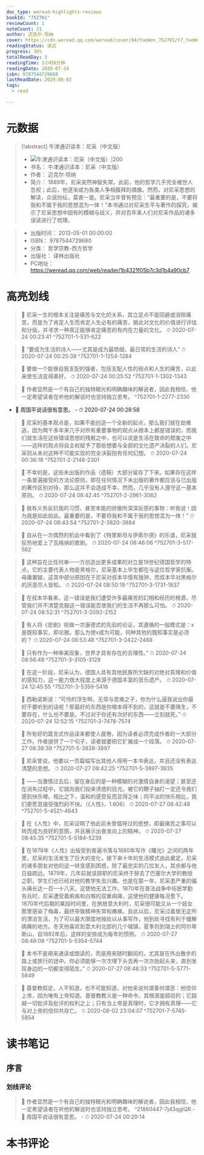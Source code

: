 ```yaml
---
doc_type: weread-highlights-reviews
bookId: "752701"
reviewCount: 1
noteCount: 21
author: 迈克尔·坦纳
cover: https://cdn.weread.qq.com/weread/cover/84/YueWen_752701/t7_YueWen_752701.jpg
readingStatus: 读过
progress: 36%
totalReadDay: 3
readingTime: 1小时8分钟
readingDate: 2020-07-24
isbn: 9787544729680
lastReadDate: 2020-08-02
tags:
  - read

---
```

# 元数据
> [!abstract] 牛津通识读本：尼采（中文版）
> - ![ 牛津通识读本：尼采（中文版）|200](https://cdn.weread.qq.com/weread/cover/84/YueWen_752701/t7_YueWen_752701.jpg)
> - 书名： 牛津通识读本：尼采（中文版）
> - 作者： 迈克尔·坦纳
> - 简介：     1889年，尼采突然神智失常。此前，他的哲学几乎完全被世人忽视；此后，他逐渐成为各类人争相膜拜的偶像。然而，对尼采思想的解读，众说纷纭，莫衷一是。尼采当年曾有预见：“最重要的是，不要将我和不属于我的思想混为一体！”本书通过对尼采生平与著作的探究，揭示了尼采思想中固有的模糊与歧义，并对百年来人们对尼采作品的诸多误读进行了梳理。

> - 出版时间： 2013-05-01 00:00:00
> - ISBN： 9787544729680
> - 分类： 哲学宗教-西方哲学
> - 出版社： 译林出版社
> - PC地址：https://weread.qq.com/web/reader/1b4321f05b7c3d1b4a90cb7

# 高亮划线



> 📌 尼采一生的根本关注是痛苦与文化的关系，其立足点不是回避或消除痛苦，而是为了肯定人生而肯定人生必有的痛苦，据此对文化的价值进行评估和分级，并寻求一种真正能够肯定痛苦的有内在力量的文化。 
> ⏱ 2020-07-24 00:23:41 ^752701-1-531-622

> 📌 “要成为生活的诗人——尤其是成为最琐细、最日常的生活的诗人” 
> ⏱ 2020-07-24 00:25:39 ^752701-1-1254-1284

> 📌 要做一个能够自我支配的强者，包括支配人性的弱点和人生的痛苦，以此来使生活变得美好。 
> ⏱ 2020-07-24 00:25:52 ^752701-1-1302-1343

> 📌 作者显然是一个有自己的独特眼光和明确趣味的解说者，因此我相信，他一定希望读者在听他的解说时也坚持独立思考。 ^752701-1-2277-2330
- 💭 周国平说话很有意思。 - ⏱ 2020-07-24 00:28:58 



> 📌 尼采的基本观点是，如果不能创造一个全新的起点，那么我们就在劫难逃，因为两千多年来几乎对所有重要事物的观点从根本上都是错误的，而我们就生活在这些错误思想的残骸之中，也可以说是生活在致命的颓废之中——这样的观点将自主权赋予了那些想要与全部的文化遗产决裂的人们。尼采则从未对这种不可能实现的完全决裂抱有任何幻想。 
> ⏱ 2020-07-24 00:36:18 ^752701-2-2148-2301

> 📌 不幸的是，这些未出版的作品（遗稿）大部分留存了下来。如果存在这样一条普遍接受的方法论原则，即在任何情况下未出版的著作都应该与已出版的著作区别对待，那么这并不会造成不幸。然而，几乎没有人遵守这一基本原则。 
> ⏱ 2020-07-24 08:42:45 ^752701-2-2961-3062

> 📌 我有义务反抗我的习惯、甚至本能的骄傲所深深反感的事物：听我说！因为我是如此如此。最重要的是，不要将我和不属于我的思想混为一体！” 
> ⏱ 2020-07-24 08:43:54 ^752701-2-3820-3884



> 📌 自从在一次偶然的机会中看到了《特里斯坦与伊索尔德》的乐谱，尼采就狂热地爱上了瓦格纳的歌剧。 
> ⏱ 2020-07-24 08:46:06 ^752701-3-517-562

> 📌 这种旨在比任何单一一方创造出更多成果的对立是19世纪德国哲学的特点，它的主要代表人物是黑格尔，尼采基本上毕生都在与这位哲学家抗衡。毋庸置疑，这其中部分原因在于尼采对叔本华情有独钟，而叔本华对黑格尔的厌恶尽人皆知。 
> ⏱ 2020-07-24 08:50:19 ^752701-3-1731-1837

> 📌 在叔本华看来，这一错误是我们遭受许多最痛苦的幻相和经历的根源，尽管我们并不清楚克服这一错误能否使我们的生活不再那么可怕。 
> ⏱ 2020-07-24 08:52:31 ^752701-3-2092-2152

> 📌 有人将《悲剧》视做一次康德式的先验的论证，其遵循的一般模式是：x是既知事实，即论据。那么为使x成为可能，何种其他的既知事实是必须的？ 
> ⏱ 2020-07-24 08:53:48 ^752701-3-2422-2488

> 📌 只有作为一种审美现象，世界才具有存在的合理性。” 
> ⏱ 2020-07-24 08:56:48 ^752701-3-3105-3129

> 📌 在这一阶段，尼采认为，德国人具有其他民族所欠缺的对绝对真理和价值的感知力，这一能力很大程度上来源于德国丰富的音乐遗产。 
> ⏱ 2020-07-24 12:45:55 ^752701-3-5359-5418

> 📌 西勒诺斯说：“可怜的浮生啊，无常与苦难之子，你为什么逼我说出你最好不要听到的话呢？那最好的东西是你根本得不到的，这就是不要降生，不要存在，什么也不要是。不过对于你还有次好的东西——立刻就死。” 
> ⏱ 2020-07-24 12:52:15 ^752701-3-7478-7574



> 📌 所有好的箴言式作品读来都使人疲倦，因为读者必须完成作者的一大部分工作。作者提供了一个句子，读者就要把它扩展成一个段落。 
> ⏱ 2020-07-27 08:38:39 ^752701-5-3838-3897

> 📌 尼采曾说，他要以一页篇幅写出其他人得用一本书表达，并且还没有表达清楚的思想。 
> ⏱ 2020-07-27 08:42:25 ^752701-5-3897-3935

> 📌 ——当激情过去后，留在身后的是一种模糊的对激情自身的渴望；甚至还在消失过程中，它就向我们投来诱惑的目光。被它的鞭子抽打一定还令我们感到快乐哩。相比之下，温和的感受反而显得乏味；同平淡的快乐相比，我们更愿意接受强烈的不快。（《人性》，1.606） 
> ⏱ 2020-07-27 08:42:48 ^752701-5-4521-4643

> 📌 在《人性》中，尼采证明了他此前未曾倡导过的思想，即最痛苦之事可以转而成为良好的意图，并且展示出奋发向上的精神。 
> ⏱ 2020-07-27 08:45:35 ^752701-5-5184-5239

> 📌 在1878年《人性》出版受到普遍冷落与1880年写作《曙光》之间的两年里，尼采的生活发生了巨大的变化，接下来十年的生活模式由此奠定。尼采的诸多朋友对他的这一转变感到困惑，除了最忠实的几位友人，其余都与他日益疏远。1879年，几年前就该辞职的尼采终于辞去了巴塞尔大学的教授之职，学生们也已经对他的教学失去兴趣。也是在那一年，尼采患严重的偏头痛长达一百一十八天，这使他无法工作。1870年在普法战争中任医学勤务兵时，尼采遭受着痢疾和白喉的双重病痛，这使他的健康每况愈下。1870年代后期的某段时间里，在旅居意大利时，尼采很可能又从一个妓女那里感染了梅毒，最终导致精神失常和瘫痪。自此以后，尼采过着居无定所的漂泊生活，为了可以最大限度地独处以从事写作，他到处寻找有利于缓解病痛的地方。冬天他喜欢到意大利北部的几个城镇，夏季则到瑞士的阿尔卑斯山，自1882年后，这样的安排成为每年的惯例。 
> ⏱ 2020-07-27 08:48:08 ^752701-5-5354-5744

> 📌 本书不是用来通读或朗读的，而是用来随时翻阅的，尤其是在外出散步的路上或旅行的途中。你必须能够一次次埋下头去再一次次抬起头来，直到发现身边的一切都变得陌生。” 
> ⏱ 2020-07-27 08:48:33 ^752701-5-5771-5849



> 📌 基督教假定，人不知道，也不可能知道，对他来说何谓善何谓恶：他信仰上帝，因为唯有上帝知道。基督教教义是一种命令，其根源是超验的；它超越一切批评及批评的权利之上；只有当上帝是真理时，它才拥有真理——它与对上帝的信仰共存亡。 
> ⏱ 2020-08-02 23:04:07 ^752701-7-5745-5854

# 读书笔记

## 序言

### 划线评论
> 📌 作者显然是一个有自己的独特眼光和明确趣味的解说者，因此我相信，他一定希望读者在听他的解说时也坚持独立思考。  ^21860447-7j43qgIQR
    - 💭 周国平说话很有意思。
    - ⏱ 2020-07-24 00:29:14
   
# 本书评论

